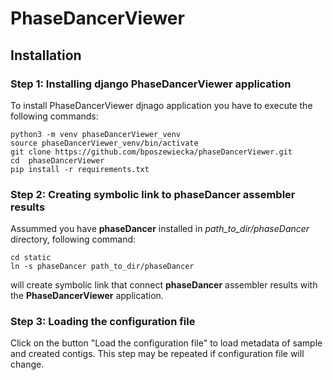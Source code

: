 # PhaseDancerViewer

##  Installation

### Step 1: Installing django PhaseDancerViewer application

To install PhaseDancerViewer djnago application you have to execute the following commands:

```
python3 -m venv phaseDancerViewer_venv
source phaseDancerViewer_venv/bin/activate
git clone https://github.com/bposzewiecka/phaseDancerViewer.git
cd  phaseDancerViewer
pip install -r requirements.txt
```

### Step 2: Creating symbolic link to phaseDancer assembler results

Assummed you have **phaseDancer** installed in *path_to_dir/phaseDancer* directory, following command:

```
cd static
ln -s phaseDancer path_to_dir/phaseDancer
```

will create symbolic link that connect **phaseDancer** assembler results with the **PhaseDancerViewer** application.

### Step 3: Loading the configuration file

Click on the button "Load the configuration file" to load metadata of sample and created contigs.
This step may be repeated if configuration file will change.
